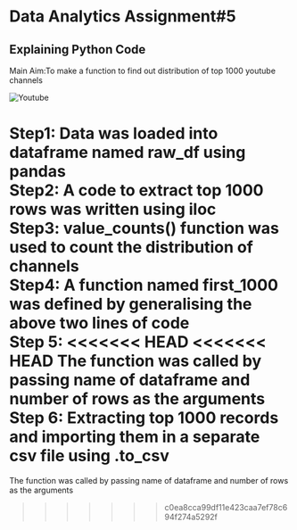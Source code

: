 # Data Analytics Assignment#5

## Explaining Python Code
Main Aim:To make a function to find out distribution of top 1000 youtube channels<br/>

![Youtube](https://user-images.githubusercontent.com/75749963/101848986-c5e65480-3b24-11eb-9a13-6df5d583cbca.jpeg)


Step1:
Data was loaded into dataframe named raw_df using pandas<br/>
Step2:
A code to extract top 1000 rows was written using iloc<br/>
Step3:
value_counts() function was used to count the distribution of channels<br/>
Step4:
A function named first_1000 was defined by generalising the above two lines of code<br/>
Step 5:
<<<<<<< HEAD
<<<<<<< HEAD
The function was called by passing name of dataframe and number of rows as the arguments<br/>
Step 6:
Extracting top 1000 records and importing them in a separate csv file using .to_csv
=======
The function was called by passing name of dataframe and number of rows as the arguments
>>>>>>> c0ea8cca99df11e423caa7ef78c694f274a5292f

